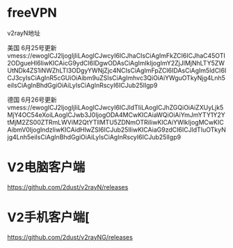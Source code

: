 # freeVPN

v2rayN地址

美国 6月25号更新
vmess://ewogICJ2IjogIjIiLAogICJwcyI6ICJhaCIsCiAgImFkZCI6ICJhaC45OTI2ODgueHl6IiwKICAicG9ydCI6IDgwODAsCiAgImlkIjogImY2ZjJlMjNhLTY5ZWUtNDk4ZS1iNWZhLTI3ODgyYWNjZjc4NCIsCiAgImFpZCI6IDAsCiAgIm5ldCI6ICJ3cyIsCiAgInR5cGUiOiAibm9uZSIsCiAgImhvc3QiOiAiYWguOTkyNjg4Lnh5eiIsCiAgInBhdGgiOiAiLyIsCiAgInRscyI6ICJub25lIgp9

德国 6月26号更新
vmess://ewogICJ2IjogIjIiLAogICJwcyI6ICJldTIiLAogICJhZGQiOiAiZXUyLjk5MjY4OC54eXoiLAogICJwb3J0IjogODA4MCwKICAiaWQiOiAiYmJmYTY1Y2YtMjM2ZS00ZTRmLWViM2QtYTllMTU5ZDNmOTRiIiwKICAiYWlkIjogMCwKICAibmV0IjogIndzIiwKICAidHlwZSI6ICJub25lIiwKICAiaG9zdCI6ICJldTIuOTkyNjg4Lnh5eiIsCiAgInBhdGgiOiAiLyIsCiAgInRscyI6ICJub25lIgp9

# V2电脑客户端
https://github.com/2dust/v2rayN/releases

# V2手机客户端[
https://github.com/2dust/v2rayNG/releases
